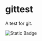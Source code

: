 # gittest
A test for git.
<!-- badges: start -->
![Static Badge](https://img.shields.io/badge/build-1.0.0-blue?style=flat&logo=nixos&logoSize=auto&label=Version)
<!-- badges: end -->